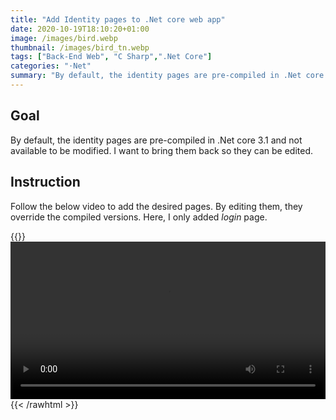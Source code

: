 ```yaml
---
title: "Add Identity pages to .Net core web app"
date: 2020-10-19T18:10:20+01:00
image: /images/bird.webp
thumbnail: /images/bird_tn.webp
tags: ["Back-End Web", "C Sharp",".Net Core"]
categories: "⋅Net"
summary: "By default, the identity pages are pre-compiled in .Net core 3.1 and not available to be modified. I want to bring them back so they can be edited."
---
```


## Goal

By default, the identity pages are pre-compiled in .Net core 3.1 and not available to be modified. I want to bring them back so they can be edited.


## Instruction

Follow the below video to add the desired pages. By editing them, they override the compiled versions. Here, I only added *login* page.

{{<rawhtml>}}
<video width=100% controls>
  <source src="/videos/bring_back_identity_pages.webm" type="video/webm">
Your browser does not support the video tag.
</video>
{{< /rawhtml >}}

